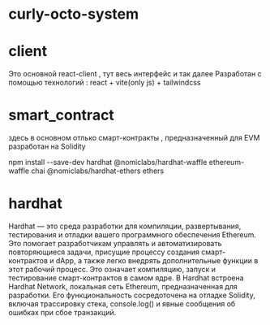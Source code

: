 # curly-octo-system

# client
Это основной react-client , тут весь интерфейс и так далее
Разработан с помощью технологий : react + vite(only js) + tailwindcss 
# smart_contract
здесь в основном отлько смарт-контракты , предназначенный для EVM 
разработан на Solidity


npm install --save-dev hardhat @nomiclabs/hardhat-waffle ethereum-waffle chai @nomiclabs/hardhat-ethers ethers

# hardhat 
 Hardhat — это среда разработки для компиляции, развертывания, тестирования и отладки вашего программного обеспечения Ethereum. Это помогает разработчикам управлять и автоматизировать повторяющиеся задачи, присущие процессу создания смарт-контрактов и dApp, а также легко внедрять дополнительные функции в этот рабочий процесс. Это означает компиляцию, запуск и тестирование смарт-контрактов в самом ядре.
 В Hardhat встроена Hardhat Network, локальная сеть Ethereum, предназначенная для разработки. Его функциональность сосредоточена на отладке Solidity, включая трассировку стека, console.log() и явные сообщения об ошибках при сбое транзакций.
 